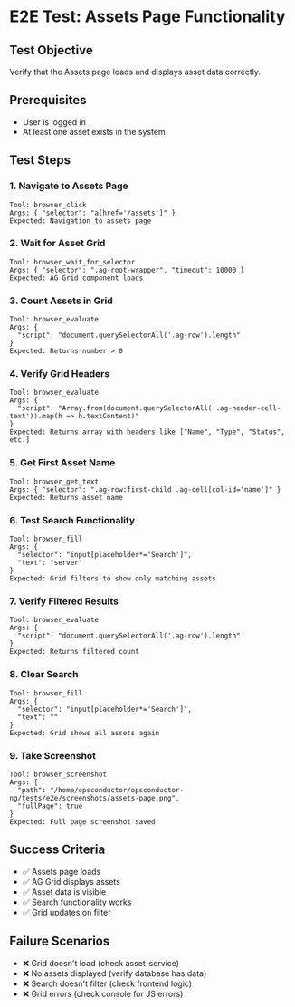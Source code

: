 # E2E Test: Assets Page Functionality

## Test Objective
Verify that the Assets page loads and displays asset data correctly.

## Prerequisites
- User is logged in
- At least one asset exists in the system

## Test Steps

### 1. Navigate to Assets Page
```
Tool: browser_click
Args: { "selector": "a[href='/assets']" }
Expected: Navigation to assets page
```

### 2. Wait for Asset Grid
```
Tool: browser_wait_for_selector
Args: { "selector": ".ag-root-wrapper", "timeout": 10000 }
Expected: AG Grid component loads
```

### 3. Count Assets in Grid
```
Tool: browser_evaluate
Args: { 
  "script": "document.querySelectorAll('.ag-row').length" 
}
Expected: Returns number > 0
```

### 4. Verify Grid Headers
```
Tool: browser_evaluate
Args: { 
  "script": "Array.from(document.querySelectorAll('.ag-header-cell-text')).map(h => h.textContent)" 
}
Expected: Returns array with headers like ["Name", "Type", "Status", etc.]
```

### 5. Get First Asset Name
```
Tool: browser_get_text
Args: { "selector": ".ag-row:first-child .ag-cell[col-id='name']" }
Expected: Returns asset name
```

### 6. Test Search Functionality
```
Tool: browser_fill
Args: { 
  "selector": "input[placeholder*='Search']", 
  "text": "server" 
}
Expected: Grid filters to show only matching assets
```

### 7. Verify Filtered Results
```
Tool: browser_evaluate
Args: { 
  "script": "document.querySelectorAll('.ag-row').length" 
}
Expected: Returns filtered count
```

### 8. Clear Search
```
Tool: browser_fill
Args: { 
  "selector": "input[placeholder*='Search']", 
  "text": "" 
}
Expected: Grid shows all assets again
```

### 9. Take Screenshot
```
Tool: browser_screenshot
Args: { 
  "path": "/home/opsconductor/opsconductor-ng/tests/e2e/screenshots/assets-page.png",
  "fullPage": true
}
Expected: Full page screenshot saved
```

## Success Criteria
- ✅ Assets page loads
- ✅ AG Grid displays assets
- ✅ Asset data is visible
- ✅ Search functionality works
- ✅ Grid updates on filter

## Failure Scenarios
- ❌ Grid doesn't load (check asset-service)
- ❌ No assets displayed (verify database has data)
- ❌ Search doesn't filter (check frontend logic)
- ❌ Grid errors (check console for JS errors)